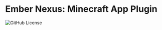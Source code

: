 # Ember Nexus: Minecraft App Plugin

![GitHub License](https://img.shields.io/badge/license-Source%20First%20License%201.1-blue)
